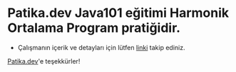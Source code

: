 # Patika.dev Java101 eğitimi Harmonik Ortalama Program pratiğidir.

* Çalışmanın içerik ve detayları için lütfen [linki](https://academy.patika.dev/courses/java101/pratik-array-ortalama) takip ediniz.

[Patika.dev](https://www.patika.dev/tr)'e teşekkürler!
